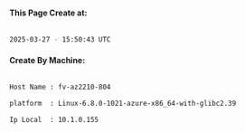 
   
#### This Page Create at:

```bash

2025-03-27 - 15:50:43 UTC

```

#### Create By Machine:

```bash

Host Name : fv-az2210-804

platform  : Linux-6.8.0-1021-azure-x86_64-with-glibc2.39

Ip Local  : 10.1.0.155

```

